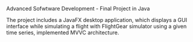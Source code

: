 Advanced Sofwtware Development - Final Project in Java

The project includes a JavaFX desktop application, 
which displays a GUI interface while simulating a flight with FlightGear simulator using a given time series, 
implemented MVVC architecture.


